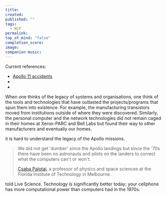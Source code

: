 ```yaml
---
title: 
created: 
published: ""
tags:
  - WiP
permalink: 
top_of_mind: "false"
completion_score: 
image: 
companion music:
---
```

Current references:
- [Apollo 11 accidents](https://www.livescience.com/65975-apollo-11-accidents.html)
- 
- 

When one thinks of the legacy of systems and organisations, one think of the tools and technologies that have outlasted the projects/programs that spun them into existence. For example, the manufacturing transistors moved from institutions outside of where they were discovered. Similarly, the personal computer and the network technologies did not remain caged in their homes at Xerox-PARC and Bell Labs but found their way to other manufacturers and eventually our homes.

it is hard to understand the legacy of the Apollo missions.

> We did not get 'dumber' since the Apollo landings but since the '70s there have been no astronauts and pilots on the landers to correct what the computers can't or won't.
> 
> [Csaba Palotai](https://www.fit.edu/faculty-profiles/p/palotai-csaba/), a professor of physics and space sciences at the Florida Institute of Technology in Melbourne.


told Live Science. Technology is significantly better today; your cellphone has more computational power than computers had in the 1970s.